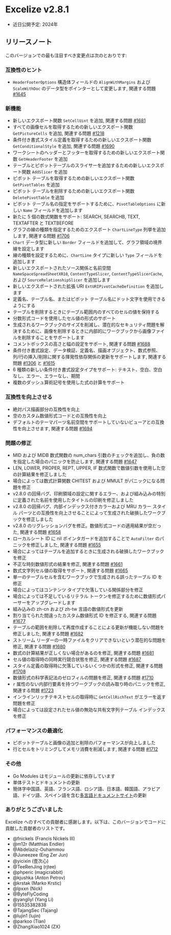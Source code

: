 # Excelize v2.8.1

* 近日公開予定: 2024年

## リリースノート

このバージョンでの最も注目すべき変更点は次のとおりです:

### 互換性のヒント

* `HeaderFooterOptions` 構造体フィールドの `AlignWithMargins` および `ScaleWithDoc` のデータ型をポインターとして変更します, 関連する問題 [#1645](https://github.com/xuri/excelize/issues/1645)

### 新機能

* 新しいエクスポート関数 `SetCellUint` を追加, 関連する問題 [#1681](https://github.com/xuri/excelize/issues/1681)
* すべての画像セルを取得するための新しいエクスポート関数 `GetPictureCells` を追加, 関連する問題 [#1218](https://github.com/xuri/excelize/issues/1218)
* 条件付き書式スタイル定義を取得するための新しいエクスポート関数 `GetConditionalStyle` を追加, 関連する問題 [#1690](https://github.com/xuri/excelize/issues/1690)
* ワークシートのヘッダーとフッターを取得するための新しいエクスポート関数 `GetHeaderFooter` を追加
* テーブルとピボットテーブルのスライサーを追加するための新しいエクスポート関数 `AddSlicer` を追加
* ピボット テーブルを取得するための新しいエクスポート関数 `GetPivotTables` を追加
* ピボット テーブルを削除するための新しいエクスポート関数 `DeletePivotTable` を追加
* ピボット テーブル名の指定をサポートするために、`PivotTableOptions` に新しい `Name` フィールドを追加します
* 新たに 5 個の数式関数をサポート: SEARCH, SEARCHB, TEXT, TEXTAFTER と TEXTBEFORE
* グラフの線の種類を指定するためのエクスポート `ChartLineType` 列挙を追加します, 関連する問題 [#1706](https://github.com/xuri/excelize/issues/1706)
* `Chart` データ型に新しい `Border` フィールドを追加して、グラフ領域の境界線を設定します
* 線の種類を設定するために、`ChartLine` タイプに新しい `Type` フィールドを追加します
* 新しいエクスポートされたソース関係と名前空間 `NameSpaceSpreadSheetXR10`, `ContentTypeSlicer`, `ContentTypeSlicerCache`, および `SourceRelationshipSlicer` を追加します
* 新しいエクスポートされた拡張 URI `ExtURIPivotCacheDefinition` を追加します
* 定義名、テーブル名、またはピボット テーブル名にドット文字を使用できるようにする
* テーブルを削除するときにテーブル範囲内のすべてのセルの値を保持する
* 分数形式コードを使用したセル値の形式のサポート
* 生成されるワークブックのサイズを削減し、潜在的なセキュリティ問題を解決するために、画像を削除するときに内部的にワークブックから画像ファイルを削除することをサポートします
* コメントボックスの高さと幅の設定をサポート, 関連する問題 [#1688](https://github.com/xuri/excelize/issues/1688)
* 条件付き書式設定、データ検証、定義名、描画オブジェクト、数式参照、列/行の挿入/削除に関する揮発性依存関係の更新をサポートします, 関連する問題 [#1306](https://github.com/xuri/excelize/issues/1306) と [#1615](https://github.com/xuri/excelize/issues/1615)
* 6 種類の新しい条件付き書式設定タイプをサポート: テキスト、空白、空白なし、エラー、エラーなし、期間
* 複数のダッシュ算術記号を使用した式の計算をサポート

### 互換性を向上させる

* 絶対パス描画部分の互換性を向上
* 空のカスタム数値形式コードとの互換性を向上
* デフォルトのテーマパーツ名前空間をサポートしていないビューアとの互換性を向上させます, 関連する問題 [#1694](https://github.com/xuri/excelize/issues/1694)

### 問題の修正

* MID および MIDB 数式関数の num_chars 引数のチェックを追加し、負の数を指定した場合のパニックを防止します, 関連する問題 [#1647](https://github.com/xuri/excelize/issues/1647)
* LEN, LOWER, PROPER, REPT, UPPER, IF 数式関数で数値引数を使用した空の計算結果を修正しました
* 場合によっては数式計算関数 CHITEST および MMULT がパニックになる問題を修正
* v2.8.0 の回帰バグ、印刷領域の設定に関するエラー、および組み込みの特別に定義された名前を使用したタイトルの印刷を修正しました
* v2.8.0 の回帰バグ、内部インデックス付きカラーおよび MRU カラー スタイル パーツとの互換性を向上させることによって生成された破損したワークブックを修正しました
* v2.8.0 のリグレッションバグを修正。数値形式コードの適用結果が空だった, 関連する問題 [#1658](https://github.com/xuri/excelize/issues/1658)
* ローカルシート ID に nil ポインタガードを追加することで `AutoFilter` のパニックを修正しました, 関連する問題 [#1655](https://github.com/xuri/excelize/issues/1655)
* 場合によってはテーブルを追加するときに生成される破損したワークブックを修正
* 不正な時刻数値形式の結果を修正, 関連する問題 [#1661](https://github.com/xuri/excelize/issues/1661)
* 数式文字列セル値の取得をサポート, 関連する問題 [#1665](https://github.com/xuri/excelize/issues/1665)
* 単一のテーブルセルを含むワークブックで生成される誤ったテーブル ID を修正
* 場合によってはコンテンツ タイプで欠落している関係部分を修正
* 場合によっては不足しているリテラル トークンを修正するために数値形式パーサーをアップグレードします
* 組み込みの zh-cn および zh-tw 言語の数値形式を更新
* 割り当てられた間違ったカスタム数値形式 ID を修正する, 関連する問題 [#1677](https://github.com/xuri/excelize/issues/1677)
* テーブルの範囲を削除して再度作成することによる更新が機能しない問題を修正しました, 関連する問題 [#1682](https://github.com/xuri/excelize/issues/1682)
* ストリーム リーダーの一時ファイルをクリアできないという潜在的な問題を修正, 関連する問題 [#1680](https://github.com/xuri/excelize/issues/1680)
* 数式の計算結果が正しくない場合があるのを修正, 関連する問題 [#1681](https://github.com/xuri/excelize/issues/1681)
* セル値の取得時の同時実行競合状態を修正, 関連する問題 [#1687](https://github.com/xuri/excelize/issues/1687)
* スタイル定義の取得時に欠落しているいくつかの形式を修正, 関連する問題 [#1708](https://github.com/xuri/excelize/issues/1708)
* 数値形式の科学表記法のゼロフィルの問題を修正, 関連する問題 [#1710](https://github.com/xuri/excelize/issues/1710)
* `r` 属性のない内部行要素を持つワークブックの読み取り時のパニックを修正, 関連する問題 [#1723](https://github.com/xuri/excelize/issues/1723)
* インラインリッチテキストセルの取得時に `GetCellRichText` がエラーを返す問題を修正
* 場合によっては設定されたセル値の無効な共有文字列テーブル インデックスを修正

### パフォーマンスの最適化

* ピボットテーブルと画像の追加と削除のパフォーマンスが向上しました
* 行とセルをトリミングしてメモリ消費を削減します, 関連する問題 [#1712](https://github.com/xuri/excelize/issues/1712)

### その他

* Go Modules はモジュールの更新に依存しています
* 単体テストとドキュメントの更新
* 簡体字中国語、英語、フランス語、ロシア語、日本語、韓国語、アラビア語、ドイツ語、スペイン語を含む[多言語ドキュメントサイト](https://xuri.me/excelize)の更新

### ありがとうございました

Excelize へのすべての貢献者に感謝します。以下は、このバージョンでコードに貢献した貢献者のリストです。

* @fnickels (Francis Nickels III)
* @m12r (Matthias Endler)
* @Abdelaziz-Ouhammou
* @Juneezee (Eng Zer Jun)
* @yicixin (壹次心)
* @TeeRenJing (rjtee)
* @phperic (magicrabbit)
* @kjushka (Anton Petrov)
* @krstak (Marko Krstic)
* @lpxxn (Nick)
* @ByteFlyCoding
* @yangliyl (Yang Li)
* @15535382838
* @TajangSec (Tajang)
* @lujin1 (lujin)
* @parkoo (Tian)
* @ZhangXiao1024 (ZX)

